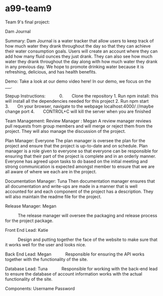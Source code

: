 # a99-team9
Team 9's final project:

Dam Journal 

Summary:
Dam Journal is a water tracker that allow users to keep track of how much water they drank throughout the day so that they can achieve their water consumption goals. Users will create an account where they can add how many fluid ounces they just drank. They can also see how much water they drank throughout the day along with how much water they drank in any previous day. We hope to promote drinking water because it is refreshing, delicious, and has health benefits. 

Demo:
Take a look at our demo video here! In our demo, we focus on the ___.

Stepup Instructions:
      0.    Clone the repository
      1.    Run npm install: this will install all the dependencies needed for this project
      2.    Run npm start
      3.    On your browser, navigate to the webpage localhost:4000/ //maybe change port
      4.    CONTROL+C will kill the server when you are finished

Team Management:
Review Manager : Megan
    A review manager reviews pull requests from group members and will merge or reject them from the project. They will also manage the discussion of the project. 

Plan Manager: Everyone
  The plan manager is oversee the plan for the project and ensure that the project is up-to-date and on schedule. Plan manager is a role given to everyone so that everyone can be responsible for ensuring that their part of the project is complete and in an orderly manner. Everyone has agreed upon tasks to do based on the initial meeting and strong communication is expected amongst member to ensure that we are all aware of where we each are in the project. 

Documentation Manager: Tuna
    Then documentation manager ensures that all documentation and write-ups are made in a manner that is well accounted for and each component of the project has a description. They will also maintain the readme file for the project. 

Release Manager: Megan

      The release manager will oversee the packaging and release process for the project package. 

Front End Lead: Katie

      Design and putting together the face of the website to make sure that it works well for the user and looks nice. 

Back End Lead: Megan
      Responsible for ensuring the API works together with the functionality of the site. 

Database Lead: Tuna
      Responsible for working with the back-end lead to ensure the database of account information works with the actual functionality of the site. 


Components: 
Username
Password
